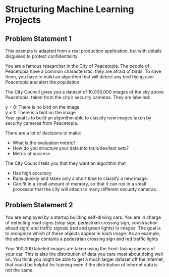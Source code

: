# Structuring Machine Learning Projects

## Problem Statement 1
This example is adapted from a real production application, but with details disguised to protect confidentiality.  
  
You are a famous researcher in the City of Peacetopia. The people of Peacetopia have a common characteristic: they are afraid of birds. To save them, you have to build an algorithm that will detect any bird flying over Peacetopia and alert the population.

The City Council gives you a dataset of 10,000,000 images of the sky above Peacetopia, taken from the city’s security cameras. They are labelled:  
  
y = 0:  There is no bird on the image  
y = 1:  There is a bird on the image  
Your goal is to build an algorithm able to classify new images taken by security cameras from Peacetopia.  

There are a lot of decisions to make:    
- What is the evaluation metric?
- How do you structure your data into train/dev/test sets?
- Metric of success

The City Council tells you that they want an algorithm that
- Has high accuracy
- Runs quickly and takes only a short time to classify a new image.
- Can fit in a small amount of memory, so that it can run in a small processor that the city will attach to many different security cameras.

## Problem Statement 2
 
You are employed by a startup building self-driving cars. You are in charge of detecting road signs (stop sign, pedestrian crossing sign, construction ahead sign) and traffic signals (red and green lights) in images. The goal is to recognize which of these objects appear in each image. As an example, the above image contains a pedestrian crossing sign and red traffic lights
  
  
Your 100,000 labeled images are taken using the front-facing camera of your car. This is also the distribution of data you care most about doing well on. You think you might be able to get a much larger dataset off the internet, that could be helpful for training even if the distribution of internet data is not the same.